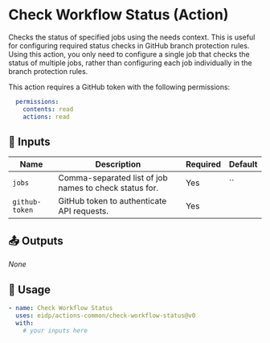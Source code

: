 <!-- NOTE: This file's contents are automatically generated. Do not edit manually. -->
# Check Workflow Status (Action)

Checks the status of specified jobs using the needs context.
This is useful for configuring required status checks in GitHub branch protection rules.
Using this action, you only need to configure a single job that checks the status of multiple jobs, rather than configuring each job individually in the branch protection rules.

This action requires a GitHub token with the following permissions:
```yaml
  permissions:
    contents: read
    actions: read
```

## 🔧 Inputs

|     Name     |                      Description                     |Required|Default|
|--------------|------------------------------------------------------|--------|-------|
|    `jobs`    |Comma-separated list of job names to check status for.|   Yes  |   ``  |
|`github-token`|      GitHub token to authenticate API requests.      |   Yes  |       |

## 📤 Outputs

_None_

## 🚀 Usage

```yaml
- name: Check Workflow Status
  uses: eidp/actions-common/check-workflow-status@v0
  with:
    # your inputs here
```

